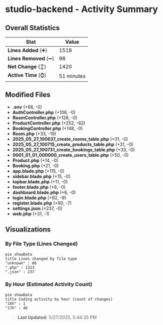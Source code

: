 # studio-backend - Activity Summary 

## Overall Statistics

| Stat                   | Value                                                             |
| ---------------------- | ----------------------------------------------------------------- |
| **Lines Added** (➕)   | 1518                                          |
| **Lines Removed** (➖) | 98                                        |
| **Net Change** (↕)    | 1420                |
| **Active Time** (⌚)   | 51 minutes |


## Modified Files
- **.env** (+66, -0)
- **AuthController.php** (+106, -0)
- **RoomController.php** (+128, -0)
- **ProductController.php** (+252, -62)
- **BookingController.php** (+148, -0)
- **Room.php** (+33, -19)
- **2025_05_27_100637_create_rooms_table.php** (+31, -0)
- **2025_05_27_100715_create_products_table.php** (+31, -0)
- **2025_05_27_100731_create_bookings_table.php** (+33, -0)
- **0001_01_01_000000_create_users_table.php** (+50, -0)
- **Product.php** (+14, -0)
- **Booking.php** (+21, -0)
- **app.blade.php** (+115, -0)
- **sidebar.blade.php** (+15, -0)
- **topbar.blade.php** (+11, -0)
- **footer.blade.php** (+8, -0)
- **dashboard.blade.php** (+6, -0)
- **login.blade.php** (+92, -9)
- **register.blade.php** (+90, -7)
- **settings.json** (+237, -0)
- **web.php** (+31, -1)

## Visualizations

### By File Type (Lines Changed)

```mermaid
pie showData
title Lines changed by file type
"unknown" : 66
".php" : 1313
".json" : 237
```

### By Hour (Estimated Activity Count)

```mermaid
pie showData
title Coding activity by hour (count of changes)
"16h" : 1
"17h" : 46
```


> **Last Updated:** 5/27/2025, 5:44:35 PM